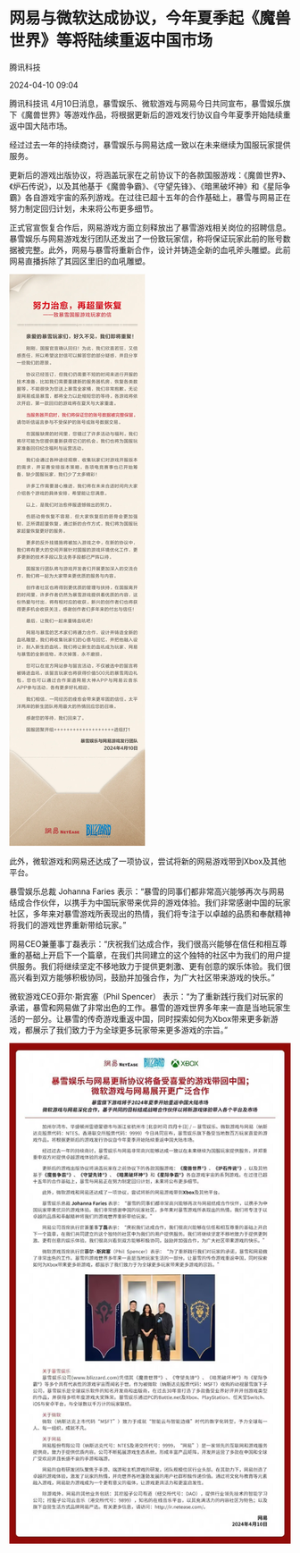 # 网易与微软达成协议，今年夏季起《魔兽世界》等将陆续重返中国市场

腾讯科技

2024-04-10 09:04

腾讯科技讯
4月10日消息，暴雪娱乐、微软游戏与网易今日共同宣布，暴雪娱乐旗下《魔兽世界》等游戏作品，将根据更新后的游戏发行协议自今年夏季开始陆续重返中国大陆市场。

经过过去一年的持续商讨，暴雪娱乐与网易达成一致以在未来继续为国服玩家提供服务。

更新后的游戏出版协议，将涵盖玩家在之前协议下的各款国服游戏：《魔兽世界》、《炉石传说》，以及其他基于《魔兽争霸》、《守望先锋》、《暗黑破坏神》和《星际争霸》各自游戏宇宙的系列游戏。在过往已超十五年的合作基础上，暴雪与网易正在努力制定回归计划，未来将公布更多细节。

正式官宣恢复合作后，网易游戏方面立刻释放出了暴雪游戏相关岗位的招聘信息。暴雪娱乐与网易游戏发行团队还发出了一份致玩家信，称将保证玩家此前的账号数据被完整。此外，网易与暴雪将重新合作，设计并铸造全新的血吼斧头雕塑。此前网易直播拆除了其园区里旧的血吼雕塑。

![3a6dbca5ad6a57efb0a934fdfa93e836.jpg](https://raw.githubusercontent.com/qqhsx/qqnews_image/main/2024/04/10/网易与微软达成协议，今年夏季起《魔兽世界》等将陆续重返中国市场/3a6dbca5ad6a57efb0a934fdfa93e836.jpg)

此外，微软游戏和网易还达成了一项协议，尝试将新的网易游戏带到Xbox及其他平台。

暴雪娱乐总裁 Johanna Faries
表示：“暴雪的同事们都非常高兴能够再次与网易结成合作伙伴，以携手为中国玩家带来优异的游戏体验。我们非常感谢中国的玩家社区，多年来对暴雪游戏所表现出的热情，我们将专注于以卓越的品质和奉献精神将我们的游戏世界重新带给玩家。”

网易CEO兼董事丁磊表示：“庆祝我们达成合作，我们很高兴能够在信任和相互尊重的基础上开启下一个篇章，在我们共同建立的这个独特的社区中为我们的用户提供服务。我们将继续坚定不移地致力于提供更刺激、更有创意的娱乐体验。我们很高兴看到双方能够积极协同，鼓励并加强合作，为广大社区带来游戏的快乐。”

微软游戏CEO菲尔·斯宾塞（Phil Spencer）
表示：“为了重新践行我们对玩家的承诺，暴雪和网易做了非常出色的工作。暴雪的游戏世界多年来一直是当地玩家生活的一部分。让暴雪的传奇游戏重返中国，同时探索如何为Xbox带来更多新游戏，都展示了我们致力于为全球更多玩家带来更多游戏的宗旨。”

![7512249875d9cb0c1917802d80f09aa7.jpg](https://raw.githubusercontent.com/qqhsx/qqnews_image/main/2024/04/10/网易与微软达成协议，今年夏季起《魔兽世界》等将陆续重返中国市场/7512249875d9cb0c1917802d80f09aa7.jpg)


